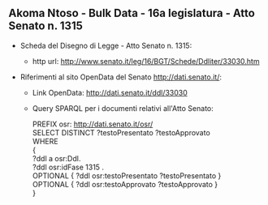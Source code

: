 ## Akoma Ntoso - Bulk Data - 16a legislatura - Atto Senato n. 1315 ##

* Scheda del Disegno di Legge - Atto Senato n. 1315:
	* http url: http://www.senato.it/leg/16/BGT/Schede/Ddliter/33030.htm

* Riferimenti al sito OpenData del Senato http://dati.senato.it/:
	* Link OpenData: http://dati.senato.it/ddl/33030
	* Query SPARQL per i documenti relativi all'Atto Senato:

        PREFIX osr: <http://dati.senato.it/osr/>  
		SELECT DISTINCT ?testoPresentato ?testoApprovato  
		WHERE  
		{  
		    ?ddl a osr:Ddl.  
		    ?ddl osr:idFase 1315 .  
		    OPTIONAL { ?ddl osr:testoPresentato ?testoPresentato }  
		    OPTIONAL { ?ddl osr:testoApprovato ?testoApprovato }  
		}
		
